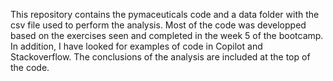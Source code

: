 This repository contains the pymaceuticals code and a data folder with the csv file used to perform the analysis.
Most of the code was developped based on the exercises seen and completed in the week 5 of the bootcamp. 
In addition, I have looked for examples of code in Copilot and Stackoverflow.
The conclusions of the analysis are included at the top of the code.
